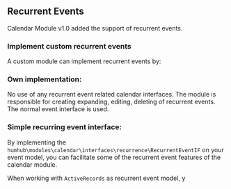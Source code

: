 ## Recurrent Events

Calendar Module v1.0 added the support of recurrent events.

### Implement custom recurrent events

A custom module can implement recurrent events by:

### Own implementation: 

No use of any recurrent event related calendar interfaces. The module is responsible for creating
expanding, editing, deleting of recurrent events. The normal event interface is used.

### Simple recurring event interface:

By implementing the `humhub\modules\calendar\interfaces\recurrence\RecurrentEventIF` on your event model, you can facilitate
some of the recurrent event features of the calendar module.



When working with `ActiveRecords` as recurrent event model, y
